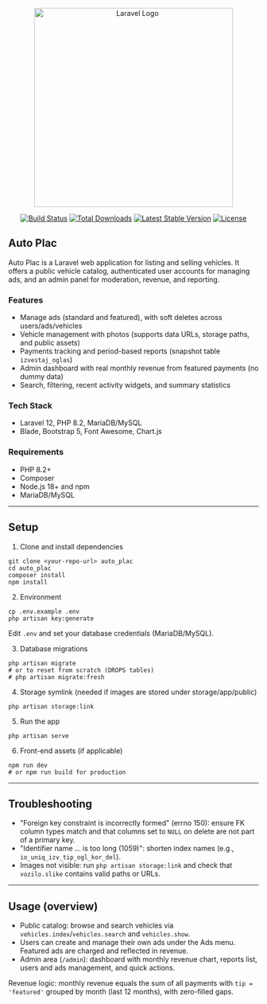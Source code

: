 <p align="center"><a href="https://laravel.com" target="_blank"><img src="https://raw.githubusercontent.com/laravel/art/master/logo-lockup/5%20SVG/2%20CMYK/1%20Full%20Color/laravel-logolockup-cmyk-red.svg" width="400" alt="Laravel Logo"></a></p>

<p align="center">
<a href="https://github.com/laravel/framework/actions"><img src="https://github.com/laravel/framework/workflows/tests/badge.svg" alt="Build Status"></a>
<a href="https://packagist.org/packages/laravel/framework"><img src="https://img.shields.io/packagist/dt/laravel/framework" alt="Total Downloads"></a>
<a href="https://packagist.org/packages/laravel/framework"><img src="https://img.shields.io/packagist/v/laravel/framework" alt="Latest Stable Version"></a>
<a href="https://packagist.org/packages/laravel/framework"><img src="https://img.shields.io/packagist/l/laravel/framework" alt="License"></a>
</p>

## Auto Plac

Auto Plac is a Laravel web application for listing and selling vehicles. It offers a public vehicle catalog, authenticated user accounts for managing ads, and an admin panel for moderation, revenue, and reporting.

### Features
- Manage ads (standard and featured), with soft deletes across users/ads/vehicles
- Vehicle management with photos (supports data URLs, storage paths, and public assets)
- Payments tracking and period-based reports (snapshot table `izvestaj_oglas`)
- Admin dashboard with real monthly revenue from featured payments (no dummy data)
- Search, filtering, recent activity widgets, and summary statistics

### Tech Stack
- Laravel 12, PHP 8.2, MariaDB/MySQL
- Blade, Bootstrap 5, Font Awesome, Chart.js

### Requirements
- PHP 8.2+
- Composer
- Node.js 18+ and npm
- MariaDB/MySQL

---

## Setup

1) Clone and install dependencies
```
git clone <your-repo-url> auto_plac
cd auto_plac
composer install
npm install
```

2) Environment
```
cp .env.example .env
php artisan key:generate
```
Edit `.env` and set your database credentials (MariaDB/MySQL).

3) Database migrations
```
php artisan migrate
# or to reset from scratch (DROPS tables)
# php artisan migrate:fresh
```

4) Storage symlink (needed if images are stored under storage/app/public)
```
php artisan storage:link
```

5) Run the app
```
php artisan serve
```

6) Front-end assets (if applicable)
```
npm run dev
# or npm run build for production
```

---

## Troubleshooting
- "Foreign key constraint is incorrectly formed" (errno 150): ensure FK column types match and that columns set to `NULL` on delete are not part of a primary key.
- "Identifier name ... is too long (1059)": shorten index names (e.g., `io_uniq_izv_tip_ogl_kor_del`).
- Images not visible: run `php artisan storage:link` and check that `vozilo.slike` contains valid paths or URLs.
 
---

## Usage (overview)
- Public catalog: browse and search vehicles via `vehicles.index`/`vehicles.search` and `vehicles.show`.
- Users can create and manage their own ads under the Ads menu. Featured ads are charged and reflected in revenue.
- Admin area (`/admin`): dashboard with monthly revenue chart, reports list, users and ads management, and quick actions.

Revenue logic: monthly revenue equals the sum of all payments with `tip = 'featured'` grouped by month (last 12 months), with zero-filled gaps.
